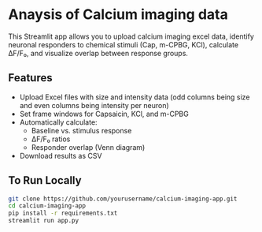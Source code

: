 # Anaysis of Calcium imaging data

This Streamlit app allows you to upload calcium imaging excel data, identify neuronal responders to chemical stimuli (Cap, m-CPBG, KCl), calculate ΔF/F₀, and visualize overlap between response groups.

## Features
- Upload Excel files with size and intensity data (odd columns being size and even columns being intensity per neuron)
- Set frame windows for Capsaicin, KCl, and m-CPBG
- Automatically calculate:
  - Baseline vs. stimulus response
  - ΔF/F₀ ratios
  - Responder overlap (Venn diagram)
- Download results as CSV

## To Run Locally

```bash
git clone https://github.com/yourusername/calcium-imaging-app.git
cd calcium-imaging-app
pip install -r requirements.txt
streamlit run app.py
